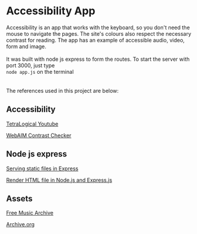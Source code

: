 

# Accessibility App
Accessibility is an app that works with the keyboard, so you don't need the mouse to navigate the pages.
The site's colours also respect the necessary contrast for reading. The app has an example of accessible audio, video, form and image. 
<br><br>It was built with node js express to form the routes. 
To start the server with port 3000, just type <br>
      ```
      node app.js
    ```
 on the terminal
<br>     
<br>The references used in this project are below:
<br>
## Accessibility
<p>
<a href="https://www.youtube.com/playlist?list=PLTqm2yVMMUKVJsYABedyzqzoYDhxaFA2S
https://webaim.org/resources/contrastchecker/">TetraLogical Youtube</a><br>

<a href="https://webaim.org/resources/contrastchecker/">WebAIM Contrast Checker</a>
</p>

## Node js express
<p>
<a href="https://expressjs.com/en/starter/static-files.html">Serving static files in Express</a><br>

<a href="https://www.youtube.com/watch?v=eWKgI243DgU&t=145s">Render HTML file in Node.js and Express.js</a>
</p>

## Assets
<p>
<a href="https://freemusicarchive.org/home">Free Music Archive</a><br>

<a href="https://archive.org/details/image?query=Nasa&sort=-week">Archive.org</a>
</p>
    
